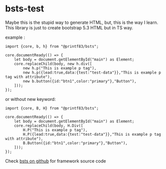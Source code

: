 # bsts-test

Maybe this is the stupid way to generate HTML, but, this is the way I learn. 
This library is just to create bootstrap 5.3 HTML but in TS way.

example :

```
import {core, b, h} from "@printf83/bsts";

core.documentReady(() => {
	let body = document.getElementById("main") as Element;
	core.replaceChild(body, new h.div([
        new h.p("This is example p tag"),
        new h.p({lead:true,data:{test:"test-data"}},"This is example p tag with attribute"),
        new b.button({id:"btn1",color:"primary"},"Button"),
    ]));
});
```

or without new keyword:


```
import {core, B, H} from "@printf83/bsts";

core.documentReady(() => {
	let body = document.getElementById("main") as Element;
	core.replaceChild(body, H.Div([
        H.P("This is example p tag"),
        H.P({lead:true,data:{test:"test-data"}},"This is example p tag with attribute"),
        B.Button({id:"btn1",color:"primary"},"Button"),
    ]));
});
```

Check [bsts on github](https://github.com/printf83/bsts) for framework source code
